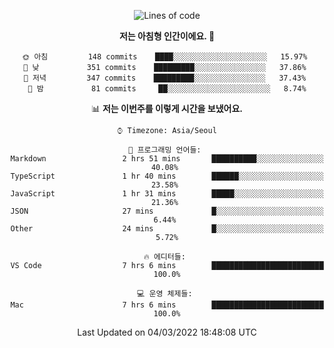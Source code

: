 <div align='center'>
 
<!--START_SECTION:waka-->
![Lines of code](https://img.shields.io/badge/%EC%A0%80%EB%8A%94%20%EC%97%AC%ED%83%9C%EA%B9%8C%EC%A7%80%20-60%20Thousand%20%EC%A4%84%EC%9D%98%20%EC%BD%94%EB%93%9C%EB%A5%BC%20%EC%9E%91%EC%84%B1%ED%96%88%EC%96%B4%EC%9A%94.-blue)

**저는 아침형 인간이에요. 🐤** 

```text
🌞 아침         148 commits    ████░░░░░░░░░░░░░░░░░░░░░   15.97% 
🌆 낮　         351 commits    █████████░░░░░░░░░░░░░░░░   37.86% 
🌃 저녁         347 commits    █████████░░░░░░░░░░░░░░░░   37.43% 
🌙 밤　         81 commits     ██░░░░░░░░░░░░░░░░░░░░░░░   8.74%

```


📊 **저는 이번주를 이렇게 시간을 보냈어요.** 

```text
⌚︎ Timezone: Asia/Seoul

💬 프로그래밍 언어들: 
Markdown                 2 hrs 51 mins       ██████████░░░░░░░░░░░░░░░   40.08% 
TypeScript               1 hr 40 mins        ██████░░░░░░░░░░░░░░░░░░░   23.58% 
JavaScript               1 hr 31 mins        █████░░░░░░░░░░░░░░░░░░░░   21.36% 
JSON                     27 mins             █░░░░░░░░░░░░░░░░░░░░░░░░   6.44% 
Other                    24 mins             █░░░░░░░░░░░░░░░░░░░░░░░░   5.72%

🔥 에디터들: 
VS Code                  7 hrs 6 mins        █████████████████████████   100.0%

💻 운영 체제들: 
Mac                      7 hrs 6 mins        █████████████████████████   100.0%

```


 Last Updated on 04/03/2022 18:48:08 UTC
<!--END_SECTION:waka-->
 </div>
<!---
Emewjin/Emewjin is a ✨ special ✨ repository because its `README.md` (this file) appears on your GitHub profile.
You can click the Preview link to take a look at your changes.
--->
